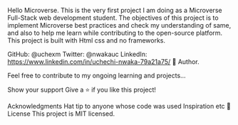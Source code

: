 Hello Microverse.
This is the very first project I am doing as a Microverse Full-Stack web development student.
The objectives of this project is to implement Microverse best practices and check my understanding of same, and also to help me learn while contributing to the open-source platform.
This project is built with
Html css and no frameworks.

GitHub: @uchexm
Twitter: @nwakauc
LinkedIn: https://www.linkedin.com/in/uchechi-nwaka-79a21a75/
👤 Author.

Feel free to contribute to my ongoing learning and projects...

Show your support
Give a ⭐️ if you like this project!

Acknowledgments
Hat tip to anyone whose code was used
Inspiration
etc
📝 License
This project is MIT licensed.
